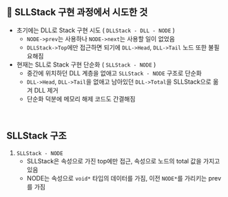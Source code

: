 



## 🧪 SLLStack 구현 과정에서 시도한 것
- 초기에는 DLL로 Stack 구현 시도 ( `DLLStack - DLL - NODE` )
    - `NODE->prev`는 사용하나 `NODE->next`는 사용할 일이 없었음
    - `DLLStack->Top`에만 접근하면 되기에 `DLL->Head`, `DLL->Tail` 노드 또한 불필요해짐 
- 현재는 SLL로 Stack 구현 단순화 ( `SLLStack - NODE` )
    - 중간에 위치하던 DLL 계층을 없애고 `SLLStack - NODE` 구조로 단순화 
    - `DLL->Head`, `DLL->Tail`을 없애고 남아있던 `DLL->Total`을 SLLStack으로 옮겨 DLL 제거
	- 단순화 덕분에 메모리 해제 코드도 간결해짐

<br>


## SLLStack 구조
1. `SLLStack - NODE`
    - SLLStack은 속성으로 가진 top에만 접근, 속성으로 노드의 total 값을 가지고 있음
    - NODE는 속성으로 `void*` 타입의 데이터를 가짐, 이전 `NODE*`를 가리키는 prev를 가짐 
